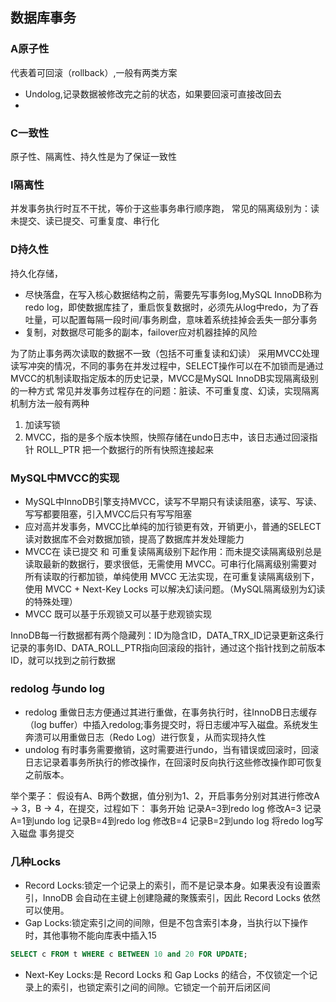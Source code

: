## 数据库事务

### A原子性
代表着可回滚（rollback）,一般有两类方案
- Undolog,记录数据被修改完之前的状态，如果要回滚可直接改回去
- 
### C一致性
原子性、隔离性、持久性是为了保证一致性
### I隔离性
并发事务执行时互不干扰，等价于这些事务串行顺序跑，
常见的隔离级别为：读未提交、读已提交、可重复度、串行化
### D持久性
持久化存储，
- 尽快落盘，在写入核心数据结构之前，需要先写事务log,MySQL InnoDB称为redo log，即使数据库挂了，重启恢复数据时，必须先从log中redo，为了吞吐量，可以配置每隔一段时间/事务刷盘，意味着系统挂掉会丢失一部分事务
- 复制，对数据尽可能多的副本，failover应对机器挂掉的风险

为了防止事务两次读取的数据不一致（包括不可重复读和幻读）
采用MVCC处理读写冲突的情况，不同的事务在并发过程中，SELECT操作可以在不加锁而是通过MVCC的机制读取指定版本的历史记录，MVCC是MySQL InnoDB实现隔离级别的一种方式
常见并发事务过程存在的问题：脏读、不可重复度、幻读，实现隔离机制方法一般有两种
1. 加读写锁
2. MVCC，指的是多个版本快照，快照存储在undo日志中，该日志通过回滚指针 ROLL_PTR 把一个数据行的所有快照连接起来

### MySQL中MVCC的实现
- MySQL中InnoDB引擎支持MVCC，读写不早期只有读读阻塞，读写、写读、写写都要阻塞，引入MVCC后只有写写阻塞
- 应对高并发事务，MVCC比单纯的加行锁更有效，开销更小，普通的SELECT读对数据库不会对数据加锁，提高了数据库并发处理能力
- MVCC在 读已提交 和 可重复读隔离级别下起作用：而未提交读隔离级别总是读取最新的数据行，要求很低，无需使用 MVCC。可串行化隔离级别需要对所有读取的行都加锁，单纯使用 MVCC 无法实现，在可重复读隔离级别下，使用 MVCC + Next-Key Locks 可以解决幻读问题。（MySQL隔离级别为幻读的特殊处理）
- MVCC 既可以基于乐观锁又可以基于悲观锁实现

InnoDB每一行数据都有两个隐藏列：ID为隐含ID，DATA_TRX_ID记录更新这条行记录的事务ID、DATA_ROLL_PTR指向回滚段的指针，通过这个指针找到之前版本ID，就可以找到之前行数据



### redolog 与undo log
- redolog 重做日志方便通过其进行重做，在事务执行时，往InnoDB日志缓存（log buffer）中插入redolog;事务提交时，将日志缓冲写入磁盘。系统发生奔溃可以用重做日志（Redo Log）进行恢复，从而实现持久性
- undolog 有时事务需要撤销，这时需要进行undo，当有错误或回滚时，回滚日志记录着事务所执行的修改操作，在回滚时反向执行这些修改操作即可恢复之前版本。
                                                            
举个栗子：
假设有A、B两个数据，值分别为1、2，开启事务分别对其进行修改A → 3，B → 4，在提交，过程如下：
事务开始
记录A=3到redo log
修改A=3
记录A=1到undo log
记录B=4到redo log
修改B=4
记录B=2到undo log
将redo log写入磁盘
事务提交

### 几种Locks
- Record Locks:锁定一个记录上的索引，而不是记录本身。如果表没有设置索引，InnoDB 会自动在主键上创建隐藏的聚簇索引，因此 Record Locks 依然可以使用。
- Gap Locks:锁定索引之间的间隙，但是不包含索引本身，当执行以下操作时，其他事物不能向库表中插入15
```sql
SELECT c FROM t WHERE c BETWEEN 10 and 20 FOR UPDATE;
```
- Next-Key Locks:是 Record Locks 和 Gap Locks 的结合，不仅锁定一个记录上的索引，也锁定索引之间的间隙。它锁定一个前开后闭区间